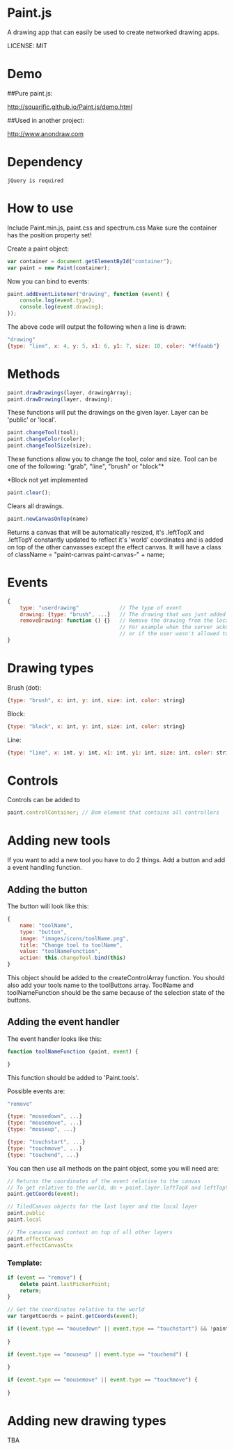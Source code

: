 Paint.js
========

A drawing app that can easily be used to create networked drawing apps.

LICENSE: MIT

Demo
====

##Pure paint.js:

http://squarific.github.io/Paint.js/demo.html

##Used in another project:

http://www.anondraw.com

Dependency
==========

	jQuery is required

How to use
==========

Include Paint.min.js, paint.css and spectrum.css
Make sure the container has the position property set!

Create a paint object:
    
```js
var container = document.getElementById("container");
var paint = new Paint(container);
```

Now you can bind to events:

```js
paint.addEventListener("drawing", function (event) {
	console.log(event.type);
	console.log(event.drawing);
});
```

The above code will output the following when a line is drawn:

```js
"drawing"
{type: "line", x: 4, y: 5, x1: 6, y1: 7, size: 10, color: "#ffaabb"}
```

Methods
=======

```js
paint.drawDrawings(layer, drawingArray);
paint.drawDrawing(layer, drawing);
```

These functions will put the drawings on the given layer. Layer can be 'public' or 'local'.

```js
paint.changeTool(tool);
paint.changeColor(color);
paint.changeToolSize(size);
```

These functions allow you to change the tool, color and size.
Tool can be one of the following: "grab", "line", "brush" or "block"*

*Block not yet implemented

```js
paint.clear();
```

Clears all drawings.

```js
paint.newCanvasOnTop(name)
```

Returns a canvas that will be automatically resized, it's .leftTopX and .leftTopY constantly updated to reflect it's 'world' coordinates and is added on top of the other canvasses except the effect canvas. It will have a class of className = "paint-canvas paint-canvas-" + name;

Events
======

```js
{
	type: "userdrawing"             // The type of event
	drawing: {type: "brush", ...}   // The drawing that was just added
	removeDrawing: function () {}   // Remove the drawing from the local layer
	                                // For example when the server acknowledged the drawing
	                                // or if the user wasn't allowed to draw
}
```

Drawing types
=============

Brush (dot):

```js
{type: "brush", x: int, y: int, size: int, color: string}
```

Block:

```js
{type: "block", x: int, y: int, size: int, color: string}
```

Line:

```js	
{type: "line", x: int, y: int, x1: int, y1: int, size: int, color: string}
```

Controls
========

Controls can be added to

```js
paint.controlContainer; // Dom element that contains all controllers
```

Adding new tools
================

If you want to add a new tool you have to do 2 things. Add a button and add a event handling function.

## Adding the button ##

The button will look like this:

```js
{
    name: "toolName",
    type: "button",
    image: "images/icons/toolName.png",
    title: "Change tool to toolName",
    value: "toolNameFunction",
    action: this.changeTool.bind(this)
}
```

This object should be added to the createControlArray function.
You should also add your tools name to the toolButtons array.
ToolName and toolNameFunction should be the same because of the selection state of the buttons.

## Adding the event handler ##

The event handler looks like this:

```js
function toolNameFunction (paint, event) {

}
```

This function should be added to 'Paint.tools'.

Possible events are: 

```js
"remove"

{type: "mousedown", ...}
{type: "mousemove", ...}
{type: "mouseup", ...}

{type: "touchstart", ...}
{type: "touchmove", ...}
{type: "touchend", ...}
```

You can then use all methods on the paint object, some you will need are: 

```js
// Returns the coordinates of the event relative to the canvas
// To get relative to the world, do + paint.layer.leftTopX and leftTopY
paint.getCoords(event);

// TiledCanvas objects for the last layer and the local layer
paint.public
paint.local

// The canavas and context on top of all other layers
paint.effectCanvas
paint.effectCanvasCtx
```

### Template: ###

```js
if (event == "remove") {
	delete paint.lastPickerPoint;
	return;
}

// Get the coordinates relative to the world
var targetCoords = paint.getCoords(event);

if ((event.type == "mousedown" || event.type == "touchstart") && !paint.lastPickerPoint) {
	
}

if (event.type == "mouseup" || event.type == "touchend") {
	
}

if (event.type == "mousemove" || event.type == "touchmove") {
	
}
```

Adding new drawing types
========================

TBA
